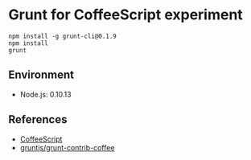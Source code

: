 # Grunt for CoffeeScript experiment

```
npm install -g grunt-cli@0.1.9
npm install
grunt
```

## Environment

* Node.js: 0.10.13

## References

* [CoffeeScript](http://coffeescript.org/)
* [gruntjs/grunt-contrib-coffee](https://github.com/gruntjs/grunt-contrib-coffee)
